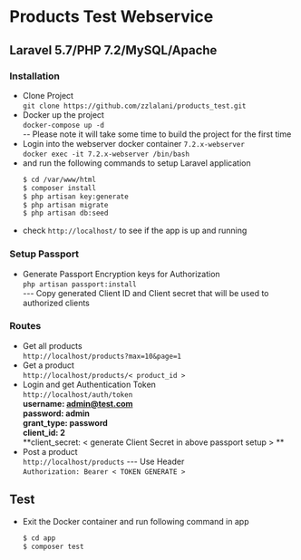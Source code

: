 # Products Test Webservice
## Laravel 5.7/PHP 7.2/MySQL/Apache

### Installation

- Clone Project <br>
  `git clone https://github.com/zzlalani/products_test.git`
- Docker up the project<br>
  `docker-compose up -d`<br>
  -- Please note it will take some time to build the project for the first time
- Login into the webserver docker container `7.2.x-webserver` <br>
  `docker exec -it 7.2.x-webserver /bin/bash`
- and run the following commands to setup Laravel application
  ```sh
  $ cd /var/www/html
  $ composer install
  $ php artisan key:generate
  $ php artisan migrate
  $ php artisan db:seed
  ```
- check `http://localhost/` to see if the app is up and running
 
### Setup Passport
- Generate Passport Encryption keys for Authorization <br> 
`php artisan passport:install`<br>
--- Copy generated Client ID and Client secret that will be used to authorized clients

### Routes
- Get all products<br>
  `http://localhost/products?max=10&page=1`
- Get a product<br>
  `http://localhost/products/< product_id >`
- Login and get Authentication Token<br>
  `http://localhost/auth/token`<br>
  **username: admin@test.com** <br>
  **password: admin** <br>
  **grant_type: password**<br>
  **client_id: 2**<br>
  **client_secret: < generate Client Secret in above passport setup > **<br>
- Post a product<br>
  `http://localhost/products`
  --- Use Header<br>
  `Authorization: Bearer < TOKEN GENERATE >`<br>
## Test
- Exit the Docker container and run following command in app
  ```sh
  $ cd app
  $ composer test
  ```
